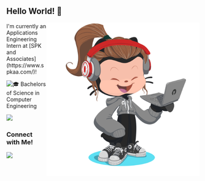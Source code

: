 <h2>Hello World! 🌱</h2>
<img align="right" alt="Coding" width="400" src="octocat-1719363238405.png">

<p>I'm currently an Applications Engineering Intern at [SPK and Associates](https://www.spkaa.com/)!</p>

<p>
  <picture>
    <source srcset="https://fonts.gstatic.com/s/e/notoemoji/latest/1f393/512.webp" type="image/webp">
    <img src="https://fonts.gstatic.com/s/e/notoemoji/latest/1f393/512.gif" alt="🎓" width="32" height="32">
  </picture> Bachelors of Science in Computer Engineering
</p>


![](https://github.com/sw-yx/sw-yx/blob/master/generated/languages.svg)

<h3>Connect with Me!</h3>
<a href="https://linkedin.com/in/ginna-khang" target="blank"><img src="https://www.pagetraffic.com/blog/wp-content/uploads/2022/09/linkedin-logo-gif.gif" width="50" /></a>
